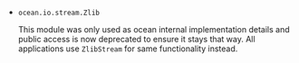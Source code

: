 * `ocean.io.stream.Zlib`

  This module was only used as ocean internal implementation details and public
  access is now deprecated to ensure it stays that way. All applications use
  `ZlibStream` for same functionality instead.
